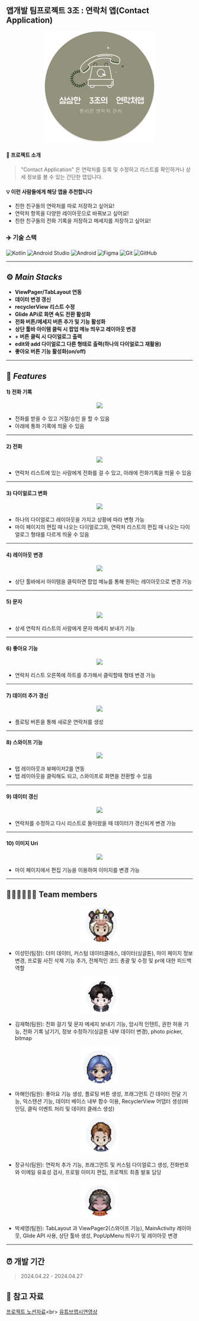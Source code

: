 ## 앱개발 팀프로젝트 3조 : 연락처 앱(Contact Application)
<p align="center">
    <img src="https://github.com/Winterwood0118/ContactApp/blob/dev/project_logo.png" width="300" height="300" alt="프로젝트 로고">
</p>

#### 📄 프로젝트 소개
> "Contact Application" 은 연락처를 등록 및 수정하고 리스트를 확인하거나 상세 정보를 볼 수 있는 간단한 앱입니다.

#### 💡 이런 사람들에게 해당 앱을 추천합니다  
+ 친한 친구들의 연락처를 따로 저장하고 싶어요!
+ 연락처 항목을 다양한 레이아웃으로 바꿔보고 싶어요!
+ 친한 친구들의 전화 기록을 저장하고 메세지를 저장하고 싶어요!

### ✈️ 기술 스택
![Kotlin](https://img.shields.io/badge/kotlin-%237F52FF.svg?style=for-the-badge&logo=kotlin&logoColor=white)
![Android Studio](https://img.shields.io/badge/android%20studio-346ac1?style=for-the-badge&logo=android%20studio&logoColor=white)
![Android](https://img.shields.io/badge/Android-3DDC84?style=for-the-badge&logo=android&logoColor=white)
![Figma](https://img.shields.io/badge/figma-%23F24E1E.svg?style=for-the-badge&logo=figma&logoColor=white)
![Git](https://img.shields.io/badge/git-%23F05033.svg?style=for-the-badge&logo=git&logoColor=white)
![GitHub](https://img.shields.io/badge/github-%23121011.svg?style=for-the-badge&logo=github&logoColor=white)

---
## ⚙️ ***Main Stacks***
+ **ViewPager/TabLayout 연동**
+ **데이터 변경 갱신**
+ **recyclerView 리스트 수정**
+ **Glide APi로 화면 속도 전환 활성화**
+ **전화 버튼/메세지 버튼 추가 및 기능 활성화**
+ **상단 툴바 아이템 클릭 시 팝업 메뉴 띄우고 레이아웃 변경**
+ **+ 버튼 클릭 시 다이얼로그 출력**
+ **edit와 add 다이얼로그 다른 형태로 출력(하나의 다이얼로그 재활용)**
+ **좋아요 버튼 기능 활성화(on/off)**
---
## 🐳 ***Features***
#### 1) 전화 기록
<p align="center"><img src="https://github.com/Winterwood0118/ContactApp/assets/115936076/3e222aa3-5db7-4754-a86c-54020d0e72e1"></p>

- 전화를 받을 수 있고 거절/승인 을 할 수 있음
- 아래에 통화 기록에 띄울 수 있음
---
#### 2) 전화
<p align="center"><img src="https://github.com/Winterwood0118/ContactApp/assets/115936076/7cd987a3-bdd5-4668-aa65-0aa83e0820f9"></p>

- 연락처 리스트에 있는 사람에게 전화를 걸 수 있고, 아래에 전화기록을 띄울 수 있음
---
#### 3) 다이얼로그 변화
<p align="center"><img src="https://github.com/Winterwood0118/ContactApp/assets/115936076/32043126-f1ad-4929-949a-a1b848b777df"></p>

- 하나의 다이얼로그 레이아웃을 가지고 상황에 따라 변형 가능
- 마이 페이지의 편집 때 나오는 다이얼로그와, 연락처 리스트의 편집 때 나오는 다이얼로그 형태를 다르게 띄울 수 있음
---
#### 4) 레이아웃 변경
<p align="center"><img src="https://github.com/Winterwood0118/ContactApp/assets/115936076/ad34790d-f3f6-4b70-9ba4-6c7994a93190"></p>

- 상단 툴바에서 아이템을 클릭하면 팝업 메뉴를 통해 원하는 레이아웃으로 변경 가능
---
#### 5) 문자
<p align="center"><img src="https://github.com/Winterwood0118/ContactApp/assets/115936076/9ee231a6-aa9b-4aa0-8f33-155b926993b0"></p>

- 상세 연락처 리스트의 사람에게 문자 메세지 보내기 기능
---
#### 6) 좋아요 기능
<p align="center"><img src="https://github.com/Winterwood0118/ContactApp/assets/115936076/b2dc7b8b-01db-4b61-98a7-a037d2a419e8"></p>

- 연락처 리스트 오른쪽에 하트를 추가해서 클릭할때 형태 변경 가능
---
#### 7) 데이터 추가 갱신
<p align="center"><img src="https://github.com/Winterwood0118/ContactApp/assets/115936076/2631e52f-0644-45f5-a1d4-23e9da06806f"></p>

- 플로팅 버튼을 통해 새로운 연락처를 생성
---

#### 8) 스와이프 기능
<p align="center"><img src="https://github.com/Winterwood0118/ContactApp/assets/115936076/3bb83b57-89e6-48b0-a508-4832cf6826f5"></p>

- 탭 레이아웃과 뷰페이저2를 연동
- 탭 레이아웃을 클릭해도 되고, 스와이프로 화면을 전환할 수 있음
---
#### 9) 데이터 갱신
<p align="center"><img src="https://github.com/Winterwood0118/ContactApp/assets/115936076/790c94ea-3e18-4774-b1ac-6a48fd02814f"></p>

- 연락처를 수정하고 다시 리스트로 돌아왔을 때 데이터가 갱신되게 변경 가능
---
#### 10) 이미지 Uri
<p align="center"><img src="https://github.com/Winterwood0118/ContactApp/assets/115936076/d1a83c8f-467b-49c2-968a-303617889997"></p>

- 마이 페이지에서 편집 기능을 이용하여 이미지를 변경 가능
---
## 👩🏻‍💻👨🏻‍💻 Team members

<p align="center">
    <img src="https://github.com/Winterwood0118/ContactApp/blob/dev/%ED%8C%80%ED%94%8C_%EC%9D%B4%EC%84%B1%EB%AF%BC.png" width="100" height="100" alt="이성민" >
</p>

- 이성민(팀장): 더미 데이터, 커스텀 데이터클래스, 데이터(싱글톤), 마이 페이지 정보 변경, 프로필 사진 삭제 기능 추가, 전체적인 코드 총괄 및 수정 및 pr에 대한 피드백 역할

<p align="center">
    <img src="https://github.com/Winterwood0118/ContactApp/blob/dev/%ED%8C%80%ED%94%8C_%EA%B9%80%EC%9E%AC%ED%98%81.png" width="100" height="100" alt="김재혁" >
</p>

- 김재혁(팀원): 전화 걸기 및 문자 메세지 보내기 기능, 암시적 인텐트, 권한 허용 기능, 전화 기록 남기기, 정보 수정하기(싱글톤 내부 데이터 변경), photo picker, bitmap<br>

<p align="center">
    <img src="https://github.com/Winterwood0118/ContactApp/blob/dev/%ED%8C%80%ED%94%8C_%EB%A7%88%ED%95%B4%EC%9D%B8.png" width="100" height="100" alt="마해인" >
</p>

- 마해인(팀원): 좋아요 기능 생성, 플로팅 버튼 생성, 프래그먼트 간 데이터 전달 기능, 익스텐션 기능, 데이터 베이스 내부 함수 이용, RecyclerView 어댑터 생성(바인딩, 클릭 이벤트 처리 및 데이터 클래스 생성)<br>

<p align="center">
    <img src="https://github.com/Winterwood0118/ContactApp/blob/dev/%ED%8C%80%ED%94%8C_%EC%9E%A5%EA%B7%9C%EC%8B%9D.png" width="100" height="100" alt="마해인" >
</p>

- 장규식(팀원): 연락처 추가 기능, 프래그먼트 및 커스텀 다이얼로그 생성, 전화번호와 이메일 유효성 검사, 프로필 이미지 편집, 프로젝트 최종 발표 담당<br>

<p align="center">
    <img src="https://github.com/Winterwood0118/ContactApp/blob/dev/%ED%8C%80%ED%94%8C_%EB%B0%95%EC%84%B8%EC%98%81.png" width="100" height="100" alt="마해인" >
</p>

- 박세영(팀원): TabLayout 과 ViewPager2(스와이프 기능), MainActivity 레이아웃, Glide API 사용, 상단 툴바 생성, PopUpMenu 띄우기 및 레이아웃 변경<br>
---
## ⏰ 개발 기간
> 2024.04.22 - 2024.04.27

## 🔗 참고 자료
[프로젝트 노션자료](https://careful-profit-519.notion.site/3-c772fa70a76446558d9e151c44d76fc4,"클릭해보세요!")<br>
[유튜브앱시연영상](https://www.youtube.com/watch?v=EsB6NObrJRI,"얼른들어가세요!")



